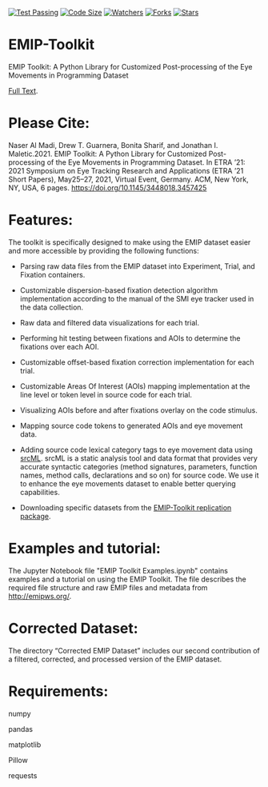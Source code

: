 [![Test Passing](https://github.com/nalmadi/EMIP-Toolkit/actions/workflows/test.yml/badge.svg?branch=main)](https://github.com/nalmadi/EMIP-Toolkit/actions/workflows/test.yml)
[![Code Size](https://img.shields.io/github/languages/code-size/nalmadi/EMIP-Toolkit?color=gold)](https://github.com/nalmadi/EMIP-Toolkit)
[![Watchers](https://img.shields.io/github/watchers/nalmadi/EMIP-Toolkit?color=magenta)](https://github.com/nalmadi/EMIP-Toolkit)
[![Forks](https://img.shields.io/github/forks/nalmadi/EMIP-Toolkit?color=magenta)](https://github.com/nalmadi/EMIP-Toolkit)
[![Stars](https://img.shields.io/github/stars/nalmadi/EMIP-Toolkit?color=magenta)](https://github.com/nalmadi/EMIP-Toolkit)


# EMIP-Toolkit

EMIP Toolkit: A Python Library for Customized Post-processing of the Eye Movements in Programming Dataset

[Full Text](https://www.researchgate.net/publication/350485560_EMIP_Toolkit_A_Python_Library_for_Customized_Post-processing_of_the_Eye_Movements_in_Programming_Dataset).


# Please Cite: 
Naser Al Madi, Drew T. Guarnera, Bonita Sharif, and Jonathan I. Maletic.2021. EMIP Toolkit: A Python Library for Customized Post-processing of the Eye Movements in Programming Dataset. In ETRA ’21: 2021 Symposium on Eye Tracking Research and Applications (ETRA ’21 Short Papers), May25–27, 2021, Virtual Event, Germany. ACM, New York, NY, USA, 6 pages. https://doi.org/10.1145/3448018.3457425


# Features:
The toolkit is specifically designed to make using the EMIP dataset easier and more accessible by providing the following functions:
 
 
 - Parsing raw data files from the EMIP dataset into Experiment, Trial, and Fixation containers.
    
 - Customizable dispersion-based fixation detection algorithm implementation according to the manual of the SMI eye tracker used in the data collection.
   
 - Raw data and filtered data visualizations for each trial.
    
 - Performing hit testing between fixations and AOIs to determine the fixations over each AOI.
        
 - Customizable offset-based fixation correction implementation for each trial.
    
 - Customizable Areas Of Interest (AOIs) mapping implementation at the line level or token level in source code for each trial.
    
 - Visualizing AOIs before and after fixations overlay on the code stimulus.
    
 - Mapping source code tokens to generated AOIs and eye movement data.
    
 - Adding source code lexical category tags to eye movement data using [srcML](https://www.srcml.org/). srcML is a static analysis tool and data format that provides very accurate syntactic categories (method signatures, parameters, function names, method calls, declarations and so on) for source code. We use it to enhance the eye movements dataset to enable better querying capabilities. 

 - Downloading specific datasets from the [EMIP-Toolkit replication package](https://osf.io/j6vt3/).


# Examples and tutorial:
The Jupyter Notebook file "EMIP Toolkit Examples.ipynb" contains examples and a tutorial on using the EMIP Toolkit. The file describes the required file structure and raw EMIP files and metadata from http://emipws.org/.


# Corrected Dataset:
The directory “Corrected EMIP Dataset” includes our second contribution of a filtered, corrected, and processed version of the EMIP dataset.


# Requirements:
numpy

pandas

matplotlib

Pillow

requests
